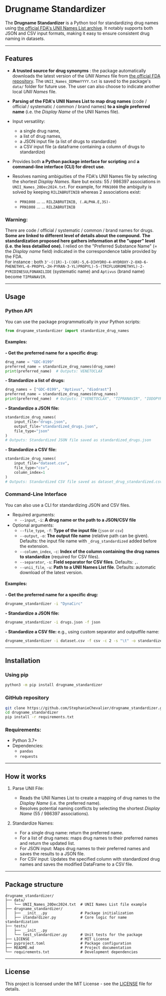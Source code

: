 # Drugname Standardizer

The **Drugname Standardizer** is a Python tool for standardizing drug names using [the official FDA's UNII Names List archive](https://precision.fda.gov/uniisearch/archive). It notably supports both JSON and CSV input formats, making it easy to ensure consistent drug naming in datasets.

---

## Features

- **A trusted source for drug synonyms** : the package automatically downloads the latest version of the *UNII Names* file from [the official FDA repository](https://precision.fda.gov/uniisearch/archive/latest/UNIIs.zip).
The `UNII_Names_DDMmmYYYY.txt` is saved to the package's `data/` folder for future use. The user can also choose to indicate another local *UNII Names* file.

- **Parsing of the FDA's UNII Names List to map drug names** (code / official / systematic / common / brand names) **to a single preferred name** (i.e. the *Display Name* of the UNII Names file).

- Input versatility:
   - a single drug name,
   - a list of drug names,
   - a JSON input file (a list of drugs to standardize)
   - a CSV input file (a dataframe containing a column of drugs to standardize)

- Provides both **a Python package interface for scripting** and **a command-line interface (CLI) for direct use**.

- Resolves naming ambiguities of the FDA's UNII Names file by selecting the shortest *Display Names*. Rare but exists: 55 / 986397 associations in `UNII_Names_20Dec2024.txt`. For example, for `PRN1008` the ambiguity is solved by keeping `RILZABRUTINIB` whereas 2 associations exist:
   - `PRN1008`	...	... `RILZABRUTINIB, (.ALPHA.E,3S)-`
   - `PRN1008`	...	... `RILZABRUTINIB`  

### **Warning:**

There are code / official / systematic / common / brand names for drugs. **Some are linked to different level of details about the compound.**
**The standardization proposed here gathers information at the "upper" level (i.e. the less detailled one).** I relied on the "Preferred Substance Name" (= the *Display name* field) indicated in the correspondence table provided by the FDA.  
For instance : both `3'-((1R)-1-((6R)-5,6-DIHYDRO-4-HYDROXY-2-OXO-6-PHENETHYL-6-PROPYL-2H-PYRAN-3-YL)PROPYL)-5-(TRIFLUOROMETHYL)-2-PYRIDINESULFONANILIDE` (systematic name) and `Aptivus` (brand name) become `TIPRANAVIR`.

---

## Usage

### Python API

You can use the package programmatically in your Python scripts:

```python
from drugname_standardizer import standardize_drug_names
```

#### Examples:

**- Get the preferred name for a specific drug:**
```python
drug_name = "GDC-0199"
preferred_name = standardize_drug_names(drug_name)
print(preferred_name)  # Outputs: VENETOCLAX
```

**- Standardize a list of drugs:**
```python
drug_names = ["GDC-0199", "Aptivus", "diodrast"]
preferred_name = standardize_drug_names(drug_names)
print(preferred_name)  # Outputs: ["VENETOCLAX", "TIPRANAVIR", "IODOPYRACET"]
```

**- Standardize a JSON file:**
```python
standardize_drug_names(
    input_file="drugs.json",
    output_file="standardized_drugs.json",
    file_type="json"
)
# Outputs: Standardized JSON file saved as standardized_drugs.json
```

**- Standardize a CSV file:**
```python
standardize_drug_names(
    input_file="dataset.csv",
    file_type="csv",
    column_index=1
)
# Outputs: Standardized CSV file saved as dataset_drug_standardized.csv
```

### Command-Line Interface

You can also use a CLI for standardizing JSON and CSV files.

* Required arguments:
    - `--input`, `-i`: **A drug name or the path to a JSON/CSV file**
* Optional arguments:
  - `--file_type`, `-f`: **Type of the input file** (`json` or `csv`)
  - `--output`, `-o`: **The output file name** (relative path can be given). Defaults: the input file name with `_drug_standardized` added before the extension.
  - `--column_index`, `-c`: **Index of the column containing the drug names to standardize** (required for CSV files).
  - `--separator`, `-s`: **Field separator for CSV files**. Defaults: `,`.
  - `--unii_file`, `-u`: **Path to a UNII Names List file**. Defaults: automatic download of the latest version.

#### Examples:

**- Get the preferred name for a specific drug:**
```bash
drugname_standardizer -i "DynaCirc"
```

**- Standardize a JSON file:**
```bash
drugname_standardizer -i drugs.json -f json
```

**- Standardize a CSV file:**
e.g., using custom separator and outputfile name:
```bash
drugname_standardizer -i dataset.csv -f csv -c 2 -s "\t" -o standardized_dataset.csv
```

---

## Installation

### Using pip

```bash
python3 -m pip install drugname_standardizer
```

### GitHub repository

```bash
git clone https://github.com/StephanieChevalier/drugname_standardizer.git
cd drugname_standardizer
pip install -r requirements.txt
```
<!--
### Install the package via `pip`:

```bash
pip install drugname_standardizer
```
-->

### Requirements:

- Python 3.7+
- Dependencies:
  - `pandas`
  - `requests`

---

## How it works

1. Parse UNII File:
    - Reads the UNII Names List to create a mapping of drug names to the *Display Name* (i.e. the preferred name).
    - Resolves potential naming conflicts by selecting the shortest *Display Name* (55 / 986397 associations).

2. Standardize Names:
    - For a single drug name: return the preferred name.
    - For a list of drug names: maps drug names to their preferred names and return the updated list.
    - For JSON input: Maps drug names to their preferred names and saves the results to a JSON file.
    - For CSV input: Updates the specified column with standardized drug names and saves the modified DataFrame to a CSV file.

---

## Package structure
```
drugname_standardizer/
├── data/
│   └── UNII_Names_20Dec2024.txt  # UNII Names List file example
├── drugname_standardizer/
│   ├── __init__.py               # Package initialization
│   ├── standardizer.py           # Core logic for name standardization
├── tests/
│   ├── __init__.py               
│   └── test_standardizer.py      # Unit tests for the package
├── LICENSE                       # MIT License
├── pyproject.toml                # Package configuration
├── README.md                     # Project documentation
└── requirements.txt              # Development dependencies
```

---

## License

This project is licensed under the MIT License - see the [LICENSE](LICENSE) file for details.
